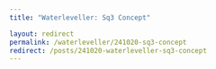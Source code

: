 ```yaml
---
title: "Waterleveller: Sq3 Concept"

layout: redirect
permalink: /waterleveller/241020-sq3-concept
redirect: /posts/241020-waterleveller-sq3-concept
---
```

